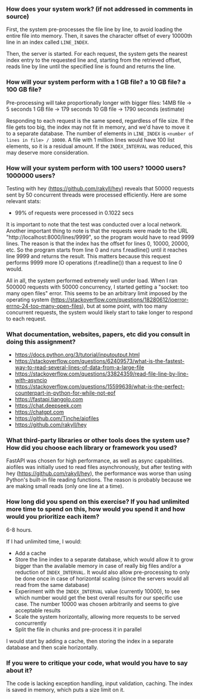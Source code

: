 ### How does your system work? (if not addressed in comments in source)

First, the system pre-processes the file line by line, to avoid loading the entire file into memory. Then, it saves the character offset of every 10000th line in an index called `LINE_INDEX`.

Then, the server is started. For each request, the system gets the nearest index entry to the  requested line and, starting from the retrieved offset, reads line by line until the specified line is found and returns the line.



### How will your system perform with a 1 GB file? a 10 GB file? a 100 GB file?

Pre-processing will take proportionally longer with bigger files:
14MB file -> 5 seconds
1 GB file -> 179 seconds
10 GB file -> 1790 seconds (estimate)

Responding to each request is the same speed, regardless of file size. If the file gets too big, the index may not fit in memory, and we'd have to move it to a separate database. The number of elements in `LINE_INDEX` is `<number of lines in file> / 10000`. A file with 1 million lines would have 100 list elements, so it is a residual amount. If the `INDEX_INTERVAL` was reduced, this may deserve more consideration.



### How will your system perform with 100 users? 10000 users? 1000000 users?

Testing with hey (https://github.com/rakyll/hey) reveals that 50000 requests sent by 50 concurrent threads were processed efficiently. Here are some relevant stats:
- 99% of requests were processed in 0.1022 secs

It is important to note that the test was conducted over a local network. Another important thing to note is that the requests were made to the URL "http://localhost:8000/lines/9999", so the program would have to read 9999 lines. The reason is that the index has the offset for lines 0, 10000, 20000, etc. So the program starts from line 0 and runs f.readline() until it reaches line 9999 and returns the result. This matters because this request performs 9999 more IO operations (f.readline()) than a request to line 0 would.

All in all, the system performed extremely well under load. When I ran 500000 requests with 50000 concurrency, I started getting a "socket: too many open files" error. This seems to be an arbitrary limit imposed by the operating system (https://stackoverflow.com/questions/18280612/ioerror-errno-24-too-many-open-files), but at some point, with too many concurrent requests, the system would likely start to take longer to respond to each request.



### What documentation, websites, papers, etc did you consult in doing this assignment?

- https://docs.python.org/3/tutorial/inputoutput.html
- https://stackoverflow.com/questions/62409573/what-is-the-fastest-way-to-read-several-lines-of-data-from-a-large-file
- https://stackoverflow.com/questions/33824359/read-file-line-by-line-with-asyncio
- https://stackoverflow.com/questions/15599639/what-is-the-perfect-counterpart-in-python-for-while-not-eof
- https://fastapi.tiangolo.com
- https://chat.deepseek.com
- https://chatgpt.com
- https://github.com/Tinche/aiofiles
- https://github.com/rakyll/hey



### What third-party libraries or other tools does the system use? How did you choose each library or framework you used?

FastAPI was chosen for high performance, as well as async capabilities. aiofiles was initially used to read files asynchronously, but after testing with hey (https://github.com/rakyll/hey), the performance was worse than using Python's built-in file reading functions. The reason is probably because we are making small reads (only one line at a time).



### How long did you spend on this exercise? If you had unlimited more time to spend on this, how would you spend it and how would you prioritize each item?

6-8 hours.

If I had unlimited time, I would:
- Add a cache
- Store the line index to a separate database, which would allow it to grow bigger than the available memory in case of really big files and/or a reduction of `INDEX_INTERVAL`. It would also allow pre-processing to only be done once in case of horizontal scaling (since the servers would all read from the same database)
- Experiment with the `INDEX_INTERVAL` value (currently 10000), to see which number would get the best overall results for our specific use case. The number 10000 was chosen arbitrarily and seems to give acceptable results
- Scale the system horizontally, allowing more requests to be served concurrently
- Split the file in chunks and pre-process it in parallel

I would start by adding a cache, then storing the index in a separate database and then scale horizontally.




### If you were to critique your code, what would you have to say about it?

The code is lacking exception handling, input validation, caching. The index is saved in memory, which puts a size limit on it.
